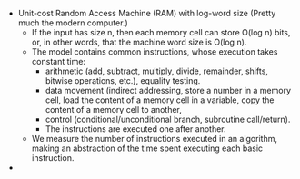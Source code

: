 - Unit-cost Random Access Machine (RAM) with log-word size (Pretty much the modern computer.)
	- If the input has size n, then each memory cell can store O(log n) bits, or, in other words, that the machine word size is O(log n).
	- The model contains common instructions, whose execution takes constant time:
		- arithmetic (add, subtract, multiply, divide, remainder, shifts, bitwise operations, etc.), equality testing.
		- data movement (indirect addressing, store a number in a memory cell, load the content of a memory cell in a variable, copy the content of a memory cell to another,
		- control (conditional/unconditional branch, subroutine call/return).
		- The instructions are executed one after another.
	- We measure the number of instructions executed in an algorithm, making an abstraction of the time spent executing each basic instruction.
-